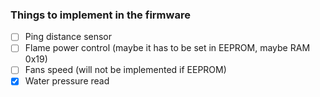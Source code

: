 ### Things to implement in the firmware
- [ ] Ping distance sensor
- [ ] Flame power control (maybe it has to be set in EEPROM, maybe RAM 0x19)
- [ ] Fans speed (will not be implemented if EEPROM)
- [X] Water pressure read
